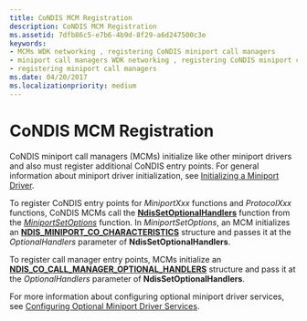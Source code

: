 ```yaml
---
title: CoNDIS MCM Registration
description: CoNDIS MCM Registration
ms.assetid: 7dfb86c5-e7b6-4b9d-8f29-a6d247500c3e
keywords:
- MCMs WDK networking , registering CoNDIS miniport call managers
- miniport call managers WDK networking , registering CoNDIS miniport call managers
- registering miniport call managers
ms.date: 04/20/2017
ms.localizationpriority: medium
---
```


# CoNDIS MCM Registration





CoNDIS miniport call managers (MCMs) initialize like other miniport drivers and also must register additional CoNDIS entry points. For general information about miniport driver initialization, see [Initializing a Miniport Driver](initializing-a-miniport-driver.md).

To register CoNDIS entry points for *MiniportXxx* functions and *ProtocolXxx* functions, CoNDIS MCMs call the [**NdisSetOptionalHandlers**](https://docs.microsoft.com/windows-hardware/drivers/ddi/content/ndis/nf-ndis-ndissetoptionalhandlers) function from the [*MiniportSetOptions*](https://docs.microsoft.com/windows-hardware/drivers/ddi/content/ndis/nc-ndis-set_options) function. In *MiniportSetOptions*, an MCM initializes an [**NDIS\_MINIPORT\_CO\_CHARACTERISTICS**](https://docs.microsoft.com/windows-hardware/drivers/ddi/content/ndis/ns-ndis-_ndis_miniport_co_characteristics) structure and passes it at the *OptionalHandlers* parameter of **NdisSetOptionalHandlers**.

To register call manager entry points, MCMs initialize an [**NDIS\_CO\_CALL\_MANAGER\_OPTIONAL\_HANDLERS**](https://docs.microsoft.com/windows-hardware/drivers/ddi/content/ndis/ns-ndis-_ndis_co_call_manager_optional_handlers) structure and pass it at the *OptionalHandlers* parameter of **NdisSetOptionalHandlers**.

For more information about configuring optional miniport driver services, see [Configuring Optional Miniport Driver Services](configuring-optional-miniport-driver-services.md).

 

 





